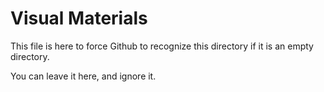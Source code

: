 # Visual Materials


This file is here to force Github to recognize this directory if it is an empty directory. 

You can leave it here, and ignore it.

